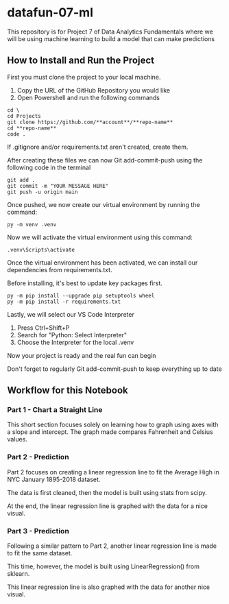 # datafun-07-ml

This repository is for Project 7 of Data Analytics Fundamentals where we will be using machine learning to build a model that can make predictions

## How to Install and Run the Project

First you must clone the project to your local machine.

1. Copy the URL of the GitHub Repository you would like
2. Open Powershell and run the following commands

```shell
cd \
cd Projects
git clone https://github.com/**account**/**repo-name**
cd **repo-name**
code . 
```

If .gitignore and/or requirements.txt aren't created, create them.

After creating these files we can now Git add-commit-push using the following code in the terminal

```shell
git add . 
git commit -m "YOUR MESSAGE HERE"
git push -u origin main
```

Once pushed, we now create our virtual environment by running the command:

```shell
py -m venv .venv
```

Now we will activate the virtual environment using this command:

```shell
.venv\Scripts\activate
```

Once the virtual environment has been activated, we can install our dependencies from requirements.txt.

Before installing, it's best to update key packages first.

```shell
py -m pip install --upgrade pip setuptools wheel
py -m pip install -r requirements.txt
```

Lastly, we will select our VS Code Interpreter

1. Press Ctrl+Shift+P
2. Search for "Python: Select Interpreter"
3. Choose the Interpreter for the local .venv 

Now your project is ready and the real fun can begin

Don't forget to regularly Git add-commit-push to keep everything up to date

## Workflow for this Notebook

### Part 1 - Chart a Straight Line

This short section focuses solely on learning how to graph using axes with a slope and intercept.  The graph made compares Fahrenheit and Celsius values.

### Part 2 - Prediction

Part 2 focuses on creating a linear regression line to fit the Average High in NYC January 1895-2018 dataset.  

The data is first cleaned, then the model is built using stats from scipy.

At the end, the linear regression line is graphed with the data for a nice visual.

### Part 3 - Prediction

Following a similar pattern to Part 2, another linear regression line is made to fit the same dataset.

This time, however, the model is built using LinearRegression() from sklearn.

This linear regression line is also graphed with the data for another nice visual.